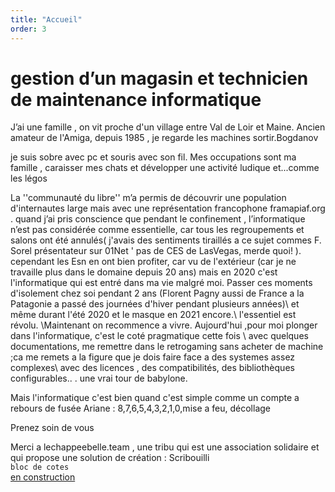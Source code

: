 ```yaml
---
title: "Accueil"
order: 3
---
```

gestion d’un magasin et technicien de maintenance informatique
=========
J’ai une famille , on vit proche d'un village entre  Val de Loir et Maine.
Ancien amateur de l'Amiga, depuis 1985 , je regarde les machines sortir.Bogdanov 

je suis sobre avec pc et souris avec son fil. Mes occupations sont ma famille , caraisser mes chats et développer une activité ludique et...comme les légos

La ''communauté du libre'' m’a permis de découvrir une population d'internautes large mais avec une représentation francophone framapiaf.org . quand j’ai pris conscience que pendant le confinement , l’informatique n’est pas considérée comme essentielle, car tous les regroupements et salons ont été annulés( j'avais des sentiments tiraillés a ce sujet commes F. Sorel présentateur sur 01Net ' pas de CES de LasVegas, merde quoi!  ). cependant les Esn en ont bien profiter, car vu de l'extérieur (car je ne travaille plus dans le domaine depuis 20 ans) mais en 2020 c'est l'informatique qui est entré dans ma vie malgré moi. 
Passer ces moments d'isolement chez  soi pendant 2 ans (Florent Pagny aussi de France a la Patagonie a passé des journées d'hiver pendant plusieurs années)\ et même durant l'été 2020 et le masque en 2021 encore.\ l'essentiel est révolu. \Maintenant on recommence a vivre.
Aujourd'hui ,pour moi plonger dans l'informatique, c'est le coté pragmatique cette fois \ avec quelques documentations, me remettre dans le retrogaming sans acheter de machine ;ca me remets a la figure que je dois faire face a des systemes assez complexes\ avec des licences , des compatibilités, des bibliothèques configurables.. . une vrai tour de babylone. 
 
Mais l'informatique c'est bien quand c'est simple comme un compte a rebours de fusée Ariane : 8,7,6,5,4,3,2,1,0,mise a feu, décollage

Prenez soin de vous  

Merci a lechappeebelle.team , une tribu qui est une association solidaire et qui propose une solution de création : Scribouilli \
```bloc de cotes``` \
[en construction](https://github.com/verite72/mon-site-avec-scribouilli/blob/main/en%20construction.jpg)
